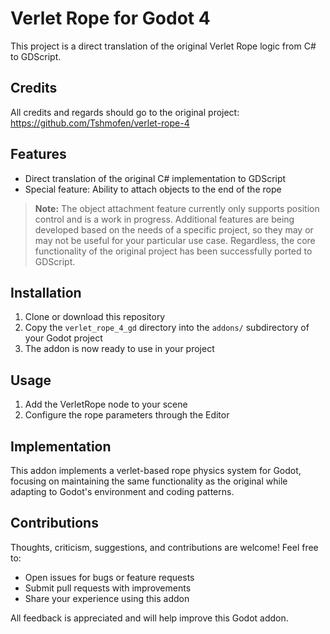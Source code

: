 # Verlet Rope for Godot 4

This project is a direct translation of the original Verlet Rope logic from C# to GDScript.

## Credits

All credits and regards should go to the original project:
https://github.com/Tshmofen/verlet-rope-4

## Features

- Direct translation of the original C# implementation to GDScript
- Special feature: Ability to attach objects to the end of the rope

> **Note:** The object attachment feature currently only supports position control and is a work in progress. Additional features are being developed based on the needs of a specific project, so they may or may not be useful for your particular use case. Regardless, the core functionality of the original project has been successfully ported to GDScript.

## Installation

1. Clone or download this repository
2. Copy the `verlet_rope_4_gd` directory into the `addons/` subdirectory of your Godot project
3. The addon is now ready to use in your project

## Usage

1. Add the VerletRope node to your scene
2. Configure the rope parameters through the Editor

## Implementation

This addon implements a verlet-based rope physics system for Godot, focusing on maintaining the same functionality as the original while adapting to Godot's environment and coding patterns.

## Contributions

Thoughts, criticism, suggestions, and contributions are welcome! Feel free to:

- Open issues for bugs or feature requests
- Submit pull requests with improvements
- Share your experience using this addon

All feedback is appreciated and will help improve this Godot addon.
